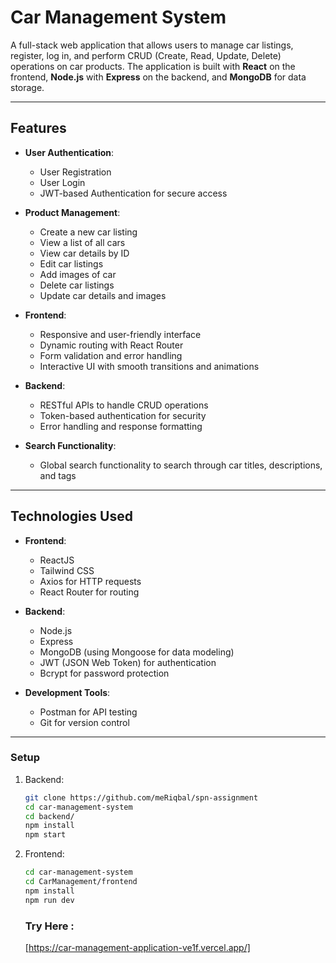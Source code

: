 # Car Management System

A full-stack web application that allows users to manage car listings, register, log in, and perform CRUD (Create, Read, Update, Delete) operations on car products. The application is built with **React** on the frontend, **Node.js** with **Express** on the backend, and **MongoDB** for data storage.

---

## Features

- **User Authentication**:
  - User Registration
  - User Login
  - JWT-based Authentication for secure access

- **Product Management**:
  - Create a new car listing
  - View a list of all cars
  - View car details by ID
  - Edit car listings
  - Add images of car
  - Delete car listings
  - Update car details and images

- **Frontend**:
  - Responsive and user-friendly interface
  - Dynamic routing with React Router
  - Form validation and error handling
  - Interactive UI with smooth transitions and animations

- **Backend**:
  - RESTful APIs to handle CRUD operations
  - Token-based authentication for security
  - Error handling and response formatting

- **Search Functionality**:
  - Global search functionality to search through car titles, descriptions, and tags

---

## Technologies Used

- **Frontend**:
  - ReactJS
  - Tailwind CSS
  - Axios for HTTP requests
  - React Router for routing

- **Backend**:
  - Node.js
  - Express
  - MongoDB (using Mongoose for data modeling)
  - JWT (JSON Web Token) for authentication
  - Bcrypt for password protection

- **Development Tools**:
  - Postman for API testing
  - Git for version control

---

### Setup

1. Backend:
   ```bash
   git clone https://github.com/meRiqbal/spn-assignment
   cd car-management-system
   cd backend/
   npm install
   npm start
   ```
2. Frontend:
   ```bash
   cd car-management-system
   cd CarManagement/frontend
   npm install
   npm run dev
   ```

   ### Try Here :
   [https://car-management-application-ve1f.vercel.app/]
   
